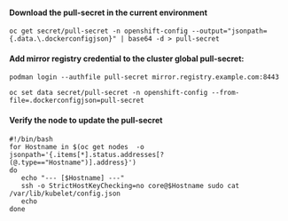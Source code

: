 
#### Download the pull-secret in the current environment
~~~
oc get secret/pull-secret -n openshift-config --output="jsonpath={.data.\.dockerconfigjson}" | base64 -d > pull-secret 
~~~


#### Add mirror registry credential to the cluster global pull-secret:
~~~
podman login --authfile pull-secret mirror.registry.example.com:8443

oc set data secret/pull-secret -n openshift-config --from-file=.dockerconfigjson=pull-secret
~~~


#### Verify the node to update the pull-secret
~~~
#!/bin/bash
for Hostname in $(oc get nodes  -o jsonpath='{.items[*].status.addresses[?(@.type=="Hostname")].address}')
do
   echo "--- [$Hostname] ---"
   ssh -o StrictHostKeyChecking=no core@$Hostname sudo cat /var/lib/kubelet/config.json
   echo
done
~~~
